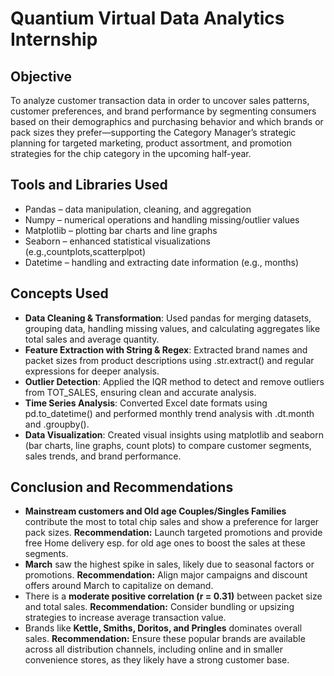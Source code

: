 # Quantium Virtual Data Analytics Internship

## Objective
To analyze customer transaction data in order to uncover sales patterns, customer preferences, and brand performance by segmenting consumers based on their demographics and purchasing behavior and which brands or pack sizes they prefer—supporting the Category Manager’s strategic planning for targeted marketing, product assortment, and promotion strategies for the chip category in the upcoming half-year.

## Tools and Libraries Used
* Pandas – data manipulation, cleaning, and aggregation
* Numpy – numerical operations and handling missing/outlier values
* Matplotlib – plotting bar charts and line graphs
* Seaborn – enhanced statistical visualizations (e.g.,countplots,scatterplpot)
* Datetime – handling and extracting date information (e.g., months)

## Concepts Used
* **Data Cleaning & Transformation**: Used pandas for merging datasets, grouping data, handling missing values, and calculating aggregates like total sales and average quantity.
* **Feature Extraction with String & Regex**: Extracted brand names and packet sizes from product descriptions using .str.extract() and regular expressions for deeper analysis.
* **Outlier Detection**: Applied the IQR method to detect and remove outliers from TOT_SALES, ensuring clean and accurate analysis.
* **Time Series Analysis**: Converted Excel date formats using pd.to_datetime() and performed monthly trend analysis with .dt.month and .groupby().
* **Data Visualization**: Created visual insights using matplotlib and seaborn (bar charts, line graphs, count plots) to compare customer segments, sales trends, and brand performance.

## Conclusion and Recommendations 
* **Mainstream customers and Old age Couples/Singles Families** contribute the most to total chip sales and show a preference for larger pack sizes.
  **Recommendation:** Launch targeted promotions and provide free Home delivery esp. for old age ones to boost the sales at these segments.
* **March** saw the highest spike in sales, likely due to seasonal factors or promotions.
  **Recommendation:** Align major campaigns and discount offers around March to capitalize on demand.
* There is a **moderate positive correlation (r = 0.31)** between packet size and total sales.
  **Recommendation:** Consider bundling or upsizing strategies to increase average transaction value.
* Brands like **Kettle, Smiths, Doritos, and Pringles** dominates overall sales.
  **Recommendation:** Ensure these popular brands are available across all distribution channels, including online and in smaller convenience stores, as they likely have a strong customer base.


